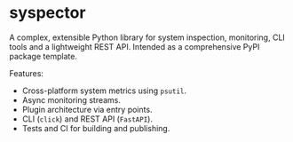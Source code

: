 # syspector

A complex, extensible Python library for system inspection, monitoring, CLI tools and a lightweight REST API. Intended as a comprehensive PyPI package template.

Features:
- Cross-platform system metrics using `psutil`.
- Async monitoring streams.
- Plugin architecture via entry points.
- CLI (`click`) and REST API (`FastAPI`).
- Tests and CI for building and publishing.
